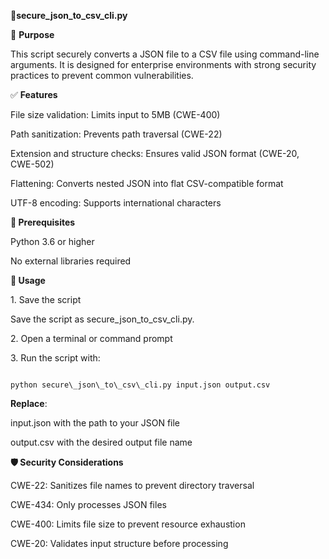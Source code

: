 **📄secure\_json\_to\_csv\_cli.py**



📌 **Purpose**

This script securely converts a JSON file to a CSV file using command-line arguments. It is designed for enterprise environments with strong security practices to prevent common vulnerabilities.



✅ **Features**

File size validation: Limits input to 5MB (CWE-400)

Path sanitization: Prevents path traversal (CWE-22)

Extension and structure checks: Ensures valid JSON format (CWE-20, CWE-502)

Flattening: Converts nested JSON into flat CSV-compatible format

UTF-8 encoding: Supports international characters



**🧰 Prerequisites**

Python 3.6 or higher

No external libraries required



**🚀 Usage**

1\. Save the script

Save the script as secure\_json\_to\_csv\_cli.py.



2\. Open a terminal or command prompt

3\. Run the script with:


```

python secure\_json\_to\_csv\_cli.py input.json output.csv

```





**Replace**:

input.json with the path to your JSON file

output.csv with the desired output file name



**🛡️ Security Considerations**

CWE-22: Sanitizes file names to prevent directory traversal

CWE-434: Only processes JSON files

CWE-400: Limits file size to prevent resource exhaustion

CWE-20: Validates input structure before processing

